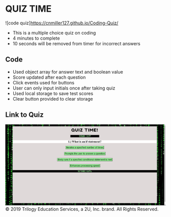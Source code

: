 # QUIZ TIME

![code quiz]https://cnmiller127.github.io/Coding-Quiz/

- This is a multiple choice quiz on coding
- 4 minutes to complete
- 10 seconds will be removed from timer for incorrect answers

## Code

- Used object array for answer text and boolean value
- Score updated after each question 
- Click events used for buttons
- User can only input initials once after taking quiz
- Used local storage to save test scores
- Clear button provided to clear storage


## Link to Quiz

![github-small](Assets/quizSS.jpg)
© 2019 Trilogy Education Services, a 2U, Inc. brand. All Rights Reserved.
